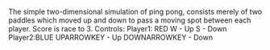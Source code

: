 The simple two-dimensional simulation of ping pong, consists merely of two paddles which moved up and down to pass a moving spot between each player. Score is race to 3.
Controls:
Player1: RED
W - Up
S - Down
Player2:BLUE
UPARROWKEY - Up
DOWNARROWKEY - Down 
